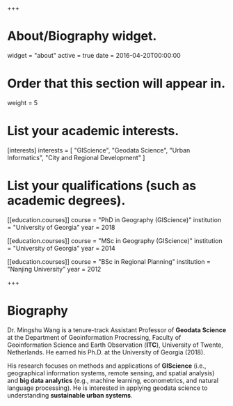+++
# About/Biography widget.
widget = "about"
active = true
date = 2016-04-20T00:00:00

# Order that this section will appear in.
weight = 5

# List your academic interests.
[interests]
  interests = [
    "GIScience",
    "Geodata Science",
    "Urban Informatics",
    "City and Regional Development"
  ]

# List your qualifications (such as academic degrees).
[[education.courses]]
  course = "PhD in Geography (GIScience)"
  institution = "University of Georgia"
  year = 2018

[[education.courses]]
  course = "MSc in Geography (GIScience)"
  institution = "University of Georgia"
  year = 2014

[[education.courses]]
  course = "BSc in Regional Planning"
  institution = "Nanjing University"
  year = 2012
 
+++

# Biography

Dr. Mingshu Wang is a tenure-track Assistant Professor of **Geodata Science** at the Department of Geoinformation Procressing, Faculty of Geoinformation Science and Earth Observation (**ITC**), University of Twente, Netherlands. He earned his Ph.D. at the University of Georgia (2018).

His research focuses on methods and applications of **GIScience** (i.e., geographical information systems, remote sensing, and spatial analysis) and **big data analytics** (e.g., machine learning, econometrics, and natural language processing). He is interested in applying geodata science to understanding **sustainable urban systems**. 

